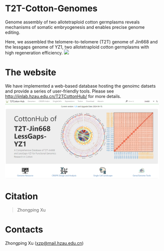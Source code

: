 # T2T-Cotton-Genomes
Genome assembly of two allotetraploid cotton germplasms reveals mechanisms of somatic embryogenesis and enables precise genome editing.

Here, we assembled the telomere-to-telomere (T2T) genome of Jin668 and the lessgaps genome of YZ1, two allotetraploid cotton germplasms with high regeneration efficiency.
![](/docs/Jin668_Genome.png)

# The website

We have implemented a web-based database hosting the genoimc datsets and provide a series of user-friendly tools. Please see http://jinlab.hzau.edu.cn/T2TCottonHub/ for more details.
![](/docs/CottonHub.png)

# Citation

> Zhongping Xu

# Contacts

Zhongping Xu (xzp@mail.hzau.edu.cn)
